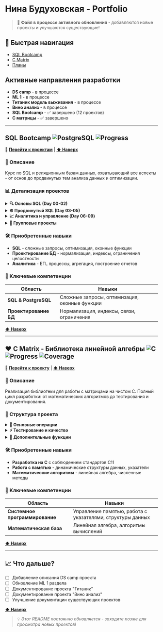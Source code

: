# Нина Будуховская - Portfolio

> 📢 **Файл в процессе активного обновления** - добавляются новые проекты и улучшаются существующие!

## 🔗 Быстрая навигация
- [SQL Bootcamp](#-sql-bootcamp)
- [C Matrix](#-c-matrix---библиотека-линейной-алгебры)
- [Планы](#-что-дальше)

## Активные направления разработки

* **DS camp** - в процессе
* **ML 1** - в процессе  
* **Титаник модель выживания** - в процессе
* **Вино анализ** - в процессе
* **SQL Bootcamp** - ✅ завершено (12 проектов)
* **C матрицы** - ✅ завершено

----

## SQL Bootcamp ![PostgreSQL](https://img.shields.io/badge/PostgreSQL-16-blue) ![Progress](https://img.shields.io/badge/progress-100%25-brightgreen)

**🔗 [Перейти к проектам](https://github.com/26Ginger/SQL_BootCamp)** | **[⬆ Наверх](#нина-будуховская---portfolio)**

### 📝 Описание

Курс по SQL и реляционным базам данных, охватывающий все аспекты - от основ до продвинутых тем анализа данных и оптимизации.

### 📊 Детализация проектов

<details>
<summary><strong>🔍 Основы SQL (Day 00-02)</strong></summary>

- **[Day 00](https://github.com/26Ginger/SQL_BootCamp/tree/main/SQL_beginner.Day00-1)** - Базовые конструкции, фильтрация, сортировка
- **[Day 01](https://github.com/26Ginger/SQL_BootCamp/tree/main/SQL_beginner.Day01-1)** - Множества и JOIN операции  
- **[Day 02](https://github.com/26Ginger/SQL_BootCamp/tree/main/SQL_beginner.Day02-1)** - Продвинутые JOIN, CTE
</details>

<details>
<summary><strong>⚙️ Продвинутый SQL (Day 03-05)</strong></summary>

- **[Day 03](https://github.com/26Ginger/SQL_BootCamp/tree/main/SQL_beginner.Day03-1)** - DML операции, модификация данных
- **[Day 04](https://github.com/26Ginger/SQL_BootCamp/tree/main/SQL_beginner.Day04-1)** - Представления, материализованные view
- **[Day 05](https://github.com/26Ginger/SQL_BootCamp/tree/main/SQL_beginner.Day05-1)** - Индексы, оптимизация производительности
</details>

<details>
<summary><strong>📈 Аналитика и управление (Day 06-09)</strong></summary>

- **[Day 06](https://github.com/26Ginger/SQL_BootCamp/tree/main/SQL_beginner.Day06-1)** - Расширение моделей, бизнес-логика
- **[Day 07](https://github.com/26Ginger/SQL_BootCamp/tree/main/SQL_beginner.Day07-1)** - OLAP, агрегация, оконные функции
- **[Day 08](https://github.com/26Ginger/SQL_BootCamp/tree/main/SQL_beginner.Day08-1)** - Транзакции, изоляция, блокировки
- **[Day 09](https://github.com/26Ginger/SQL_BootCamp/tree/main/SQL_beginner.Day09-1)** - Функции, триггеры, процедуры
</details>

<details>
<summary><strong>👥 Групповые проекты</strong></summary>

- **[Team 00](https://github.com/26Ginger/SQL_BootCamp/tree/main/SQL_beginner.Team_00-1)** - Задача коммивояжера (TSP)
- **[Team 01](https://github.com/26Ginger/SQL_BootCamp/tree/main/SQL_beginner.Team_01-2)** - Data Warehouse, ETL процессы
</details>

### 🛠 Приобретенные навыки

- **SQL** - сложные запросы, оптимизация, оконные функции
- **Проектирование БД** - нормализация, индексы, ограничения целостности
- **Аналитика** - ETL процессы, агрегация, построение отчетов

### 🎯 Ключевые компетенции

| Область | Навыки |
|---------|--------|
| **SQL & PostgreSQL** | Сложные запросы, оптимизация, оконные функции |
| **Проектирование БД** | Нормализация, индексы, связи, ограничения |

**[⬆ Наверх](#нина-будуховская---portfolio)**

---

## ♥️ C Matrix - Библиотека линейной алгебры ![C](https://img.shields.io/badge/C-C11-blue) ![Progress](https://img.shields.io/badge/progress-100%25-brightgreen) ![Coverage](https://img.shields.io/badge/coverage->80%25-green)

**🔗 [Перейти к проекту](https://github.com/26Ginger/S21_matrix/)** | **[⬆ Наверх](#нина-будуховская---portfolio)**

### 📝 Описание

Реализация библиотеки для работы с матрицами на чистом C. Полный цикл разработки: от математических алгоритмов до тестирования и документирования.

### 📁 Структура проекта

<details>
<summary><strong>🧮 Основные операции</strong></summary>

- Создание и удаление матриц
- Арифметические операции (сложение, вычитание, умножение)
- Транспонирование, определитель, обратная матрица
- Алгебраические дополнения и миноры
</details>

<details>
<summary><strong>⚡ Тестирование и качество</strong></summary>

- Unit-тесты с покрытием >80%
- Автоматизация сборки (Makefile)
- Инструменты отладки (Valgrind, Sanitizers)
- Статический анализ кода
</details>

<details>
<summary><strong>🎨 Дополнительные функции</strong></summary>

- Демо-визуализация "эффекта Матрицы"
- Обработка ошибок и валидация
- Документирование кода
</details>

### 🛠 Приобретенные навыки

- **Разработка на C** с соблюдением стандартов C11
- **Работа с памятью** - динамические структуры данных, указатели
- **Математические алгоритмы** - линейная алгебра, численные методы

### 🎯 Ключевые компетенции

| Область | Навыки |
|---------|--------|
| **Системное программирование** | Управление памятью, работа с указателями, структуры данных |
| **Математическая база** | Линейная алгебра, алгоритмы вычислений |

**[⬆ Наверх](#нина-будуховская---portfolio)**

---

## 📈 Что дальше?

- [ ] Добавление описания DS camp проекта
- [ ] Обновление ML 1 раздела  
- [ ] Документирование проекта "Титаник"
- [ ] Документирование проекта "Вино анализ"
- [ ] Улучшение документации существующих проектов

**[⬆ Наверх](#нина-будуховская---portfolio)**

> 💡 *Этот README постоянно обновляется - заходите позже для просмотра новых проектов!*
